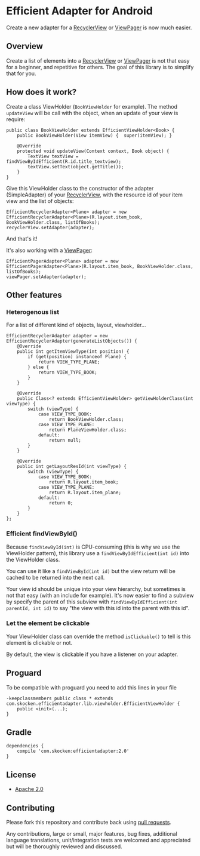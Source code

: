 # Efficient Adapter for Android

Create a new adapter for a [RecyclerView](https://developer.android.com/reference/android/support/v7/widget/RecyclerView.html) or [ViewPager](https://developer.android.com/reference/android/support/v4/view/ViewPager.html) is now much easier.

## Overview

Create a list of elements into a [RecyclerView](https://developer.android.com/reference/android/support/v7/widget/RecyclerView.html) or [ViewPager](https://developer.android.com/reference/android/support/v4/view/ViewPager.html) is not that easy for a beginner, and repetitive for others. The goal of this library is to simplify that for you.

## How does it work?

Create a class ViewHolder (`BookViewHolder` for example). The method `updateView` will be call with the object, when an update of your view is require:

    public class BookViewHolder extends EfficientViewHolder<Book> {
        public BookViewHolder(View itemView) {  super(itemView); }

        @Override
        protected void updateView(Context context, Book object) {
            TextView textView = findViewByIdEfficient(R.id.title_textview);
            textView.setText(object.getTitle());
        }
    }

Give this ViewHolder class to the constructor of the adapter (SimpleAdapter) of your [RecyclerView](https://developer.android.com/reference/android/support/v7/widget/RecyclerView.html), with the resource id of your item view and the list of objects:

    EfficientRecyclerAdapter<Plane> adapter = new EfficientRecyclerAdapter<Plane>(R.layout.item_book, BookViewHolder.class, listOfBooks);
    recyclerView.setAdapter(adapter);

And that's it!

It's also working with a [ViewPager](https://developer.android.com/reference/android/support/v4/view/ViewPager.html):

    EfficientPagerAdapter<Plane> adapter = new EfficientPagerAdapter<Plane>(R.layout.item_book, BookViewHolder.class, listOfBooks);
    viewPager.setAdapter(adapter);

## Other features

### Heterogenous list
For a list of different kind of objects, layout, viewholder…

    EfficientRecyclerAdapter adapter = new EfficientRecyclerAdapter(generateListObjects()) {
        @Override
        public int getItemViewType(int position) {
            if (get(position) instanceof Plane) {
                return VIEW_TYPE_PLANE;
            } else {
                return VIEW_TYPE_BOOK;
            }
        }

        @Override
        public Class<? extends EfficientViewHolder> getViewHolderClass(int viewType) {
            switch (viewType) {
                case VIEW_TYPE_BOOK:
                    return BookViewHolder.class;
                case VIEW_TYPE_PLANE:
                    return PlaneViewHolder.class;
                default:
                    return null;
            }
        }

        @Override
        public int getLayoutResId(int viewType) {
            switch (viewType) {
                case VIEW_TYPE_BOOK:
                    return R.layout.item_book;
                case VIEW_TYPE_PLANE:
                    return R.layout.item_plane;
                default:
                    return 0;
            }
        }
    };

### Efficient findViewById()

Because `findViewById(int)` is CPU-consuming (this is why we use the ViewHolder pattern), this library use a `findViewByIdEfficient(int id)` into the ViewHolder class.

You can use it like a `findViewById(int id)` but the view return will be cached to be returned into the next call.

Your view id should be unique into your view hierarchy, but sometimes is not that easy (with an include for example). It's now easier to find a subview by specify the parent of this subview with `findViewByIdEfficient(int parentId, int id)` to say "the view with this id into the parent with this id".


### Let the element be clickable

Your ViewHolder class can override the method `isClickable()` to tell is this element is clickable or not.

By default, the view is clickable if you have a listener on your adapter.

## Proguard

To be compatible with proguard you need to add this lines in your file

    -keepclassmembers public class * extends com.skocken.efficientadapter.lib.viewholder.EfficientViewHolder {
        public <init>(...);
    }

## Gradle

    dependencies {
        compile 'com.skocken:efficientadapter:2.0'
    }


## License

* [Apache 2.0](http://www.apache.org/licenses/LICENSE-2.0.html)

## Contributing

Please fork this repository and contribute back using
[pull requests](https://github.com/StanKocken/EfficientAdapter/pulls).

Any contributions, large or small, major features, bug fixes, additional
language translations, unit/integration tests are welcomed and appreciated
but will be thoroughly reviewed and discussed.